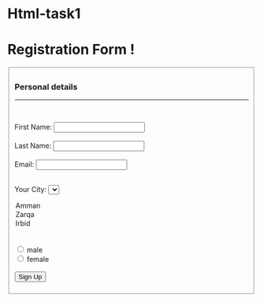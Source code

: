 # Html-task1
<html>
<head>
<h1>Registration Form !</h1>
</head>
<body>
<fieldset>
<form>

<h3> Personal details</h3>

- - - - - - - - - - - - - - - - - - - - - 
<br>

<label>First Name:</label>
<input type="text"> <br><br>
<label>Last Name: </label>
<input type="text"><br><br>
<label>Email:</label>
<input type="text"><br><br>


<label for="City:">Your City:</label>
<select name="city" id="city">
<option value="AMMAN">Amman</option>
<option value="Zarqa">Zarqa</option>
<option value="Irbid">Irbid</option>
</select>
<br><br>
 <input type="radio" id="male" name="gender" value="male">
        <label for="male">male</label>
<br>
        <input type="radio" id="female" name="gender" value="female">
        <label for="female">female</label>
        <br>
        <br>
  
 <input type="submit" value="Sign Up">
     </form>
     </fieldset>
</body>
</html>